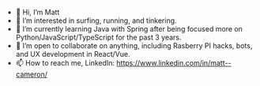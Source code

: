 - 👋 Hi, I’m Matt
- 👀 I’m interested in surfing, running, and tinkering.
- 🌱 I’m currently learning Java with Spring after being focused more on Python/JavaScript/TypeScript for the past 3 years. 
- 💞️ I’m open to collaborate on anything, including Rasberry PI hacks, bots, and UX development in React/Vue.
- 📫 How to reach me, LinkedIn: https://www.linkedin.com/in/matt--cameron/

<!---
SirMattCam/SirMattCam is a ✨ special ✨ repository because its `README.md` (this file) appears on your GitHub profile.
You can click the Preview link to take a look at your changes.
--->
